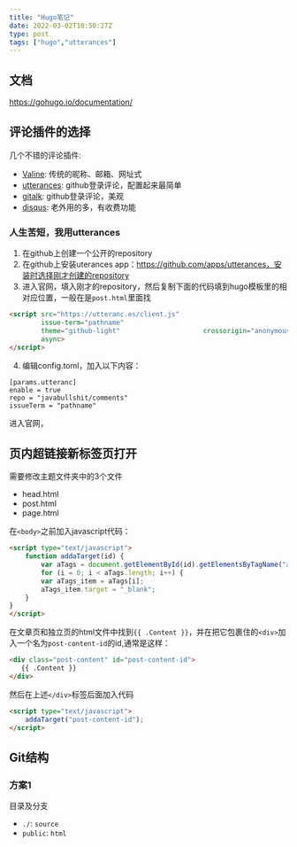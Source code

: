```yaml
---
title: "Hugo笔记"
date: 2022-03-02T10:50:27Z
type: post
tags: ["hugo","utterances"]
---
```


## 文档

https://gohugo.io/documentation/

## 评论插件的选择

几个不错的评论插件:
 - [Valine](https://valine.js.org/): 传统的昵称、邮箱、网址式
 - [utterances](https://utteranc.es/): github登录评论，配置起来最简单
 - [gitalk](https://gitalk.github.io/): github登录评论，美观
 - [disqus](https://disqus.com/): 老外用的多，有收费功能

### 人生苦短，我用utterances

1. 在github上创建一个公开的repository
2. 在github上安装uterances app：https://github.com/apps/utterances，安装时选择刚才创建的repository
3. 进入官网，填入刚才的repository，然后复制下面的代码填到hugo模板里的相对应位置，一般在是`post.html`里面找
```html
<script src="https://utteranc.es/client.js"                                               repo="javabullshit/comments"
        issue-term="pathname"
        theme="github-light"                     crossorigin="anonymous"
        async>
</script>
```

4. 编辑config.toml，加入以下内容：
```
[params.utteranc]
enable = true
repo = "javabullshit/comments"
issueTerm = "pathname"
```

进入官网，

## 页内超链接新标签页打开

需要修改主题文件夹中的3个文件
 - head.html
 - post.html
 - page.html

在`<body>`之前加入javascript代码：
```html
<script type="text/javascript">
	function addaTarget(id) {
		var aTags = document.getElementById(id).getElementsByTagName("a");
		for (i = 0; i < aTags.length; i++) {
		var aTags_item = aTags[i];
		aTags_item.target = "_blank";
    }
}
</script>
```

在文章页和独立页的html文件中找到`{{ .Content }}`，并在把它包裹住的`<div>`加入一个名为`post-content-id`的id,通常是这样：
```html
<div class="post-content" id="post-content-id">
   {{ .Content }}
</div>
```

然后在上述`</div>`标签后面加入代码
```html
<script type="text/javascript">
	addaTarget("post-content-id");
</script>
```

## Git结构

### 方案1

目录及分支
 - `./`: `source`
 - `public`: `html`

